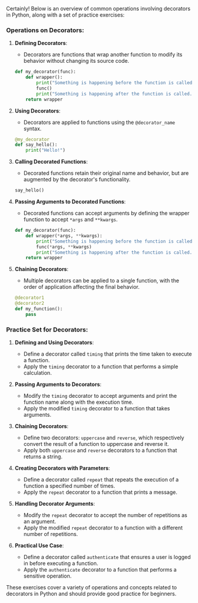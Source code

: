 Certainly! Below is an overview of common operations involving decorators in Python, along with a set of practice exercises:

### Operations on Decorators:

1. **Defining Decorators**:
   - Decorators are functions that wrap another function to modify its behavior without changing its source code.
   ```python
   def my_decorator(func):
       def wrapper():
           print("Something is happening before the function is called.")
           func()
           print("Something is happening after the function is called.")
       return wrapper
   ```

2. **Using Decorators**:
   - Decorators are applied to functions using the `@decorator_name` syntax.
   ```python
   @my_decorator
   def say_hello():
       print("Hello!")
   ```

3. **Calling Decorated Functions**:
   - Decorated functions retain their original name and behavior, but are augmented by the decorator's functionality.
   ```python
   say_hello()
   ```

4. **Passing Arguments to Decorated Functions**:
   - Decorated functions can accept arguments by defining the wrapper function to accept `*args` and `**kwargs`.
   ```python
   def my_decorator(func):
       def wrapper(*args, **kwargs):
           print("Something is happening before the function is called.")
           func(*args, **kwargs)
           print("Something is happening after the function is called.")
       return wrapper
   ```

5. **Chaining Decorators**:
   - Multiple decorators can be applied to a single function, with the order of application affecting the final behavior.
   ```python
   @decorator1
   @decorator2
   def my_function():
       pass
   ```

### Practice Set for Decorators:

1. **Defining and Using Decorators**:
   - Define a decorator called `timing` that prints the time taken to execute a function.
   - Apply the `timing` decorator to a function that performs a simple calculation.

2. **Passing Arguments to Decorators**:
   - Modify the `timing` decorator to accept arguments and print the function name along with the execution time.
   - Apply the modified `timing` decorator to a function that takes arguments.

3. **Chaining Decorators**:
   - Define two decorators: `uppercase` and `reverse`, which respectively convert the result of a function to uppercase and reverse it.
   - Apply both `uppercase` and `reverse` decorators to a function that returns a string.

4. **Creating Decorators with Parameters**:
   - Define a decorator called `repeat` that repeats the execution of a function a specified number of times.
   - Apply the `repeat` decorator to a function that prints a message.

5. **Handling Decorator Arguments**:
   - Modify the `repeat` decorator to accept the number of repetitions as an argument.
   - Apply the modified `repeat` decorator to a function with a different number of repetitions.

6. **Practical Use Case**:
   - Define a decorator called `authenticate` that ensures a user is logged in before executing a function.
   - Apply the `authenticate` decorator to a function that performs a sensitive operation.

These exercises cover a variety of operations and concepts related to decorators in Python and should provide good practice for beginners.